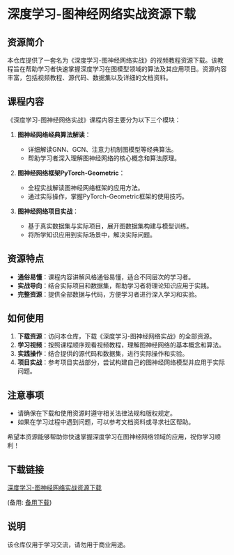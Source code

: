 # 深度学习-图神经网络实战资源下载

## 资源简介

本仓库提供了一套名为《深度学习-图神经网络实战》的视频教程资源下载。该教程旨在帮助学习者快速掌握深度学习在图模型领域的算法及其应用项目。资源内容丰富，包括视频教程、源代码、数据集以及详细的文档资料。

## 课程内容

《深度学习-图神经网络实战》课程内容主要分为以下三个模块：

1. **图神经网络经典算法解读**：
   - 详细解读GNN、GCN、注意力机制图模型等经典算法。
   - 帮助学习者深入理解图神经网络的核心概念和算法原理。

2. **图神经网络框架PyTorch-Geometric**：
   - 全程实战解读图神经网络框架的应用方法。
   - 通过实际操作，掌握PyTorch-Geometric框架的使用技巧。

3. **图神经网络项目实战**：
   - 基于真实数据集与实际项目，展开图数据集构建与模型训练。
   - 将所学知识应用到实际场景中，解决实际问题。

## 资源特点

- **通俗易懂**：课程内容讲解风格通俗易懂，适合不同层次的学习者。
- **实战导向**：结合实际项目和数据集，帮助学习者将理论知识应用于实践。
- **完整资源**：提供全部数据与代码，方便学习者进行深入学习和实验。

## 如何使用

1. **下载资源**：访问本仓库，下载《深度学习-图神经网络实战》的全部资源。
2. **学习视频**：按照课程顺序观看视频教程，理解图神经网络的基本概念和算法。
3. **实践操作**：结合提供的源代码和数据集，进行实际操作和实验。
4. **项目实战**：参考项目实战部分，尝试构建自己的图神经网络模型并应用于实际问题。

## 注意事项

- 请确保在下载和使用资源时遵守相关法律法规和版权规定。
- 如果在学习过程中遇到问题，可以参考文档资料或寻求社区帮助。

希望本资源能够帮助你快速掌握深度学习在图神经网络领域的应用，祝你学习顺利！

## 下载链接
[深度学习-图神经网络实战资源下载](https://pan.quark.cn/s/a8435986014a) 

(备用: [备用下载](https://pan.baidu.com/s/1I05AEE5Hpesp4adz4BMLAA?pwd=1234))

## 说明

该仓库仅用于学习交流，请勿用于商业用途。
